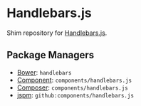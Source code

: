 Handlebars.js
=============

Shim repository for [Handlebars.js](https://handlebarsjs.com).

Package Managers
----------------

* [Bower](https://bower.io/): `handlebars`
* [Component](https://github.com/component/component): `components/handlebars.js`
* [Composer](https://packagist.org/packages/components/handlebars.js): `components/handlebars.js`
* [jspm](https://jspm.io): `github:components/handlebars.js`
